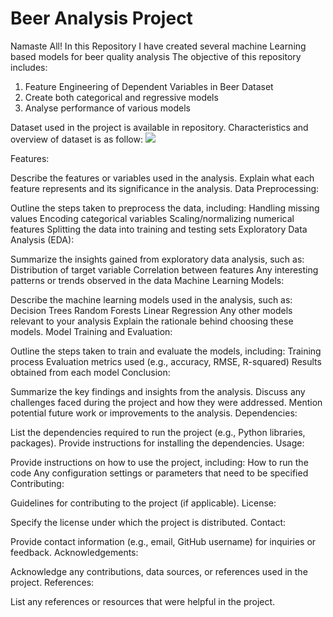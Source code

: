 # Beer Analysis Project

Namaste All! In this Repository I have created several machine Learning based models for beer quality analysis
The objective of this repository includes:
1. Feature Engineering of Dependent Variables in Beer Dataset
2. Create both categorical and regressive models
3. Analyse performance of various models

Dataset used in the project is available in repository. Characteristics and overview of dataset is as follow:
![](images/table.jpeg)

Features:

Describe the features or variables used in the analysis.
Explain what each feature represents and its significance in the analysis.
Data Preprocessing:

Outline the steps taken to preprocess the data, including:
Handling missing values
Encoding categorical variables
Scaling/normalizing numerical features
Splitting the data into training and testing sets
Exploratory Data Analysis (EDA):

Summarize the insights gained from exploratory data analysis, such as:
Distribution of target variable
Correlation between features
Any interesting patterns or trends observed in the data
Machine Learning Models:

Describe the machine learning models used in the analysis, such as:
Decision Trees
Random Forests
Linear Regression
Any other models relevant to your analysis
Explain the rationale behind choosing these models.
Model Training and Evaluation:

Outline the steps taken to train and evaluate the models, including:
Training process
Evaluation metrics used (e.g., accuracy, RMSE, R-squared)
Results obtained from each model
Conclusion:

Summarize the key findings and insights from the analysis.
Discuss any challenges faced during the project and how they were addressed.
Mention potential future work or improvements to the analysis.
Dependencies:

List the dependencies required to run the project (e.g., Python libraries, packages).
Provide instructions for installing the dependencies.
Usage:

Provide instructions on how to use the project, including:
How to run the code
Any configuration settings or parameters that need to be specified
Contributing:

Guidelines for contributing to the project (if applicable).
License:

Specify the license under which the project is distributed.
Contact:

Provide contact information (e.g., email, GitHub username) for inquiries or feedback.
Acknowledgements:

Acknowledge any contributions, data sources, or references used in the project.
References:

List any references or resources that were helpful in the project.
